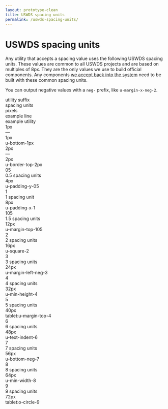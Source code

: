 ```yaml
---
layout: prototype-clean
title: USWDS spacing units
permalink: /uswds-spacing-units/
---
```


<div class="o-clearfix g-container-tablet-lg u-padding-y-6 u-lh-smallest">
  <h1 class="u-fw-300 u-margin-bottom-4 u-margin-top-0">USWDS spacing units</h1>
  <p class="u-lh-base u-fw-300 u-margin-bottom-2">Any utility that accepts a spacing value uses the following USWDS spacing units. These values are common to all USWDS projects and are based on multiples of 8px. They are the only values we use to build official components. Any components <a class="u-color-black-90 u-underline-color-black-30" href="#0">we accept back into the system</a> need to be built with these common spacing units.</p>
  <p class="u-lh-base u-fw-300 u-margin-bottom-6">You can output negative values with a <code class="txt-code">neg-</code> prefix, like <code class="txt-code">u-margin-x-neg-2</code>.</p>
  <div class="g-row g-gap u-flex-align-center u-margin-bottom-2 u-padding-bottom-1 u-border-bottom-2px">
    <div class="g-col-2 u-fw-700 u-sans-1">utility suffix</div>
    <div class="g-col-2 u-fw-700 u-sans-1">spacing units</div>
    <div class="g-col-1 u-fw-700 u-sans-1">pixels</div>
    <div class="g-col-fill u-fw-700 u-sans-1">example line</div>
    <div class="g-col-3 u-fw-700 u-sans-1">example utility</div>
    <div class="g-col">
      <div class=""></div>
    </div>
  </div>
  <div class="g-row g-gap u-flex-align-center u-padding-bottom-2 u-margin-bottom-2 u-border-bottom u-border-10">
    <div class="g-col-2 u-fw-300 u-mono-3"><span class="txt-code u-fw-300">1px</span></div>
    <div class="g-col-2 u-fw-300 u-sans-3">—</div>
    <div class="g-col-1 u-fw-300 u-sans-3">1px</div>
    <div class="g-col-fill">
      <span class="u-display-block u-width-full u-height-1px u-bg-blue-60v"></span>
    </div>
    <div class="g-col-3 u-fw-300 u-mono-3">u-bottom-1px</div>
  </div>
  <div class="g-row g-gap u-flex-align-center u-padding-bottom-2 u-margin-bottom-2 u-border-bottom u-border-10">
    <div class="g-col-2 u-fw-300 u-mono-3"><span class="txt-code u-fw-300">2px</span></div>
    <div class="g-col-2 u-fw-300 u-sans-3">—</div>
    <div class="g-col-1 u-fw-300 u-sans-3">2px</div>
    <div class="g-col-fill">
      <span class="u-display-block u-width-full u-height-2px u-bg-blue-60v"></span>
    </div>
    <div class="g-col-3 u-fw-300 u-mono-3">u-border-top-2px</div>
  </div>
  <div class="g-row g-gap u-flex-align-center u-padding-bottom-2 u-margin-bottom-2 u-border-bottom u-border-10">
    <div class="g-col-2 u-fw-300 u-mono-3"><span class="txt-code u-fw-300">05</span></div>
    <div class="g-col-2 u-fw-300 u-sans-3">0.5 spacing units</div>
    <div class="g-col-1 u-fw-300 u-sans-3">4px</div>
    <div class="g-col-fill">
      <span class="u-display-block u-width-full u-height-05 u-bg-blue-60v"></span>
    </div>
    <div class="g-col-3 u-fw-300 u-mono-3">u-padding-y-05</div>
  </div>
  <div class="g-row g-gap u-flex-align-center u-padding-bottom-2 u-margin-bottom-2 u-border-bottom u-border-10">
    <div class="g-col-2 u-fw-300 u-mono-3"><span class="txt-code u-fw-300">1</span></div>
    <div class="g-col-2 u-fw-300 u-sans-3">1 spacing unit</div>
    <div class="g-col-1 u-fw-300 u-sans-3">8px</div>
    <div class="g-col-fill">
      <span class="u-display-block u-width-full u-height-1 u-bg-blue-60v"></span>
    </div>
    <div class="g-col-3 u-fw-300 u-mono-3">u-padding-x-1</div>
  </div>
  <div class="g-row g-gap u-flex-align-center u-padding-bottom-2 u-margin-bottom-2 u-border-bottom u-border-10">
    <div class="g-col-2 u-fw-300 u-mono-3"><span class="txt-code u-fw-300">105</span></div>
    <div class="g-col-2 u-fw-300 u-sans-3">1.5 spacing units</div>
    <div class="g-col-1 u-fw-300 u-sans-3">12px</div>
    <div class="g-col-fill">
      <span class="u-display-block u-width-full u-height-105 u-bg-blue-60v"></span>
    </div>
    <div class="g-col-3 u-fw-300 u-mono-3">u-margin-top-105</div>
  </div>
  <div class="g-row g-gap u-flex-align-center u-padding-bottom-2 u-margin-bottom-2 u-border-bottom u-border-10">
    <div class="g-col-2 u-fw-300 u-mono-3"><span class="txt-code u-fw-300">2</span></div>
    <div class="g-col-2 u-fw-300 u-sans-3">2 spacing units</div>
    <div class="g-col-1 u-fw-300 u-sans-3">16px</div>
    <div class="g-col-fill">
      <span class="u-display-block u-width-full u-height-2 u-bg-blue-60v"></span>
    </div>
    <div class="g-col-3 u-fw-300 u-mono-3">u-square-2</div>
  </div>
  <div class="g-row g-gap u-flex-align-center u-padding-bottom-2 u-margin-bottom-2 u-border-bottom u-border-10">
    <div class="g-col-2 u-fw-300 u-mono-3"><span class="txt-code u-fw-300">3</span></div>
    <div class="g-col-2 u-fw-300 u-sans-3">3 spacing units</div>
    <div class="g-col-1 u-fw-300 u-sans-3">24px</div>
    <div class="g-col-fill">
      <span class="u-display-block u-width-full u-height-3 u-bg-blue-60v"></span>
    </div>
    <div class="g-col-3 u-fw-300 u-mono-3">u-margin-left-neg-3</div>
  </div>
  <div class="g-row g-gap u-flex-align-center u-padding-bottom-2 u-margin-bottom-2 u-border-bottom u-border-10">
    <div class="g-col-2 u-fw-300 u-mono-3"><span class="txt-code u-fw-300">4</span></div>
    <div class="g-col-2 u-fw-300 u-sans-3">4 spacing units</div>
    <div class="g-col-1 u-fw-300 u-sans-3">32px</div>
    <div class="g-col-fill">
      <span class="u-display-block u-width-full u-height-4 u-bg-blue-60v"></span>
    </div>
    <div class="g-col-3 u-fw-300 u-mono-3">u-min-height-4</div>
  </div>
  <div class="g-row g-gap u-flex-align-center u-padding-bottom-2 u-margin-bottom-2 u-border-bottom u-border-10">
    <div class="g-col-2 u-fw-300 u-mono-3"><span class="txt-code u-fw-300">5</span></div>
    <div class="g-col-2 u-fw-300 u-sans-3">5 spacing units</div>
    <div class="g-col-1 u-fw-300 u-sans-3">40px</div>
    <div class="g-col-fill">
      <span class="u-display-block u-width-full u-height-5 u-bg-blue-60v"></span>
    </div>
    <div class="g-col-3 u-fw-300 u-mono-3">tablet:u-margin-top-4</div>
  </div>
  <div class="g-row g-gap u-flex-align-center u-padding-bottom-2 u-margin-bottom-2 u-border-bottom u-border-10">
    <div class="g-col-2 u-fw-300 u-mono-3"><span class="txt-code u-fw-300">6</span></div>
    <div class="g-col-2 u-fw-300 u-sans-3">6 spacing units</div>
    <div class="g-col-1 u-fw-300 u-sans-3">48px</div>
    <div class="g-col-fill">
      <span class="u-display-block u-width-full u-height-6 u-bg-blue-60v"></span>
    </div>
    <div class="g-col-3 u-fw-300 u-mono-3">u-text-indent-6</div>
  </div>
  <div class="g-row g-gap u-flex-align-center u-padding-bottom-2 u-margin-bottom-2 u-border-bottom u-border-10">
    <div class="g-col-2 u-fw-300 u-mono-3"><span class="txt-code u-fw-300">7</span></div>
    <div class="g-col-2 u-fw-300 u-sans-3">7 spacing units</div>
    <div class="g-col-1 u-fw-300 u-sans-3">56px</div>
    <div class="g-col-fill">
      <span class="u-display-block u-width-full u-height-7 u-bg-blue-60v"></span>
    </div>
    <div class="g-col-3 u-fw-300 u-mono-3">u-bottom-neg-7</div>
  </div>
  <div class="g-row g-gap u-flex-align-center u-padding-bottom-2 u-margin-bottom-2 u-border-bottom u-border-10">
    <div class="g-col-2 u-fw-300 u-mono-3"><span class="txt-code u-fw-300">8</span></div>
    <div class="g-col-2 u-fw-300 u-sans-3">8 spacing units</div>
    <div class="g-col-1 u-fw-300 u-sans-3">64px</div>
    <div class="g-col-fill">
      <span class="u-display-block u-width-full u-height-8 u-bg-blue-60v"></span>
    </div>
    <div class="g-col-3 u-fw-300 u-mono-3">u-min-width-8</div>
  </div>
  <div class="g-row g-gap u-flex-align-center u-padding-bottom-2 u-margin-bottom-2 u-border-bottom u-border-10">
    <div class="g-col-2 u-fw-300 u-mono-3"><span class="txt-code u-fw-300">9</span></div>
    <div class="g-col-2 u-fw-300 u-sans-3">9 spacing units</div>
    <div class="g-col-1 u-fw-300 u-sans-3">72px</div>
    <div class="g-col-fill">
      <span class="u-display-block u-width-full u-height-9 u-bg-blue-60v"></span>
    </div>
    <div class="g-col-3 u-fw-300 u-mono-3">tablet:o-circle-9</div>
  </div>
</div>
